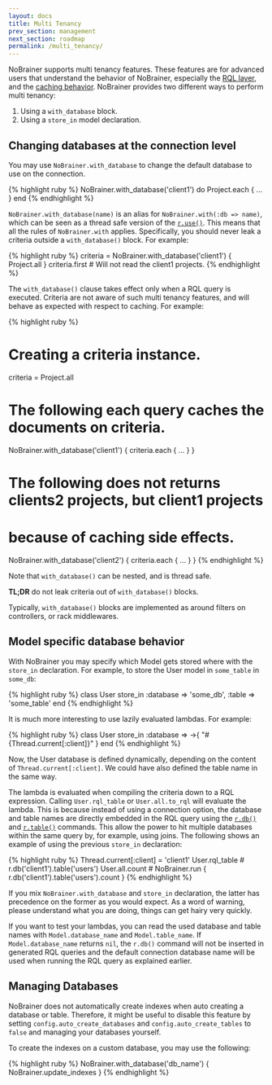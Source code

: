 ```yaml
---
layout: docs
title: Multi Tenancy
prev_section: management
next_section: roadmap
permalink: /multi_tenancy/
---
```


NoBrainer supports multi tenancy features. These features are for
advanced users that understand the behavior of NoBrainer, especially the
[RQL layer](/docs/rql_layer), and the [caching behavior](/docs/caching).
NoBrainer provides two different ways to perform multi tenancy:
1. Using a `with_database` block.
2. Using a `store_in` model declaration.

## Changing databases at the connection level

You may use `NoBrainer.with_database` to change the default database to use on
the connection.

{% highlight ruby %}
NoBrainer.with_database('client1') do
  Project.each { ... }
end
{% endhighlight %}

`NoBrainer.with_database(name)` is an alias for
`NoBrainer.with(:db => name)`, which can be seen as a thread safe
version of the [`r.use()`](http://www.rethinkdb.com/api/ruby/#use).
This means that all the rules of `NoBrainer.with` applies. Specifically, you
should never leak a criteria outside a `with_database()` block. For example:

{% highlight ruby %}
criteria = NoBrainer.with_database('client1') { Project.all }
criteria.first # Will not read the client1 projects.
{% endhighlight %}

The `with_database()` clause takes effect only when a RQL query is executed.
Criteria are not aware of such multi tenancy features, and will behave
as expected with respect to caching. For example:

{% highlight ruby %}
# Creating a criteria instance.
criteria = Project.all

# The following each query caches the documents on criteria.
NoBrainer.with_database('client1') { criteria.each { ... } }

# The following does not returns clients2 projects, but client1 projects
# because of caching side effects.
NoBrainer.with_database('client2') { criteria.each { ... } } 
{% endhighlight %}

Note that `with_database()` can be nested, and is thread safe.

**TL;DR** do not leak criteria out of `with_database()` blocks.

Typically, `with_database()` blocks are implemented as around filters on
controllers, or rack middlewares.

## Model specific database behavior

With NoBrainer you may specify which Model gets stored where with the `store_in`
declaration. For example, to store the User model in `some_table` in `some_db`:

{% highlight ruby %}
class User
  store_in :database => 'some_db', :table => 'some_table'
end
{% endhighlight %}

It is much more interesting to use lazily evaluated lambdas. For example:

{% highlight ruby %}
class User
  store_in :database => ->{ "#{Thread.current[:client]}" }
end
{% endhighlight %}

Now, the User database is defined dynamically, depending on the content of
`Thread.current[:client]`. We could have also defined the table name in the same
way. 

The lambda is evaluated when compiling the criteria down to a RQL expression.
Calling `User.rql_table` or `User.all.to_rql` will evaluate the lambda. This is
because instead of using a connection option, the database and table names are
directly embedded in the RQL query using the
[`r.db()`](http://www.rethinkdb.com/api/ruby/#db) and
[`r.table()`](http://www.rethinkdb.com/api/ruby/#table) commands. This allow the
power to hit multiple databases within the same query by, for example, using joins.
The following shows an example of using the previous `store_in` declaration:

{% highlight ruby %}
Thread.current[:client] = 'client1'
User.rql_table # r.db('client1').table('users')
User.all.count # NoBrainer.run { r.db('client1').table('users').count }
{% endhighlight %}

If you mix `NoBrainer.with_database` and `store_in` declaration, the
latter has precedence on the former as you would expect. As a word of warning,
please understand what you are doing, things can get hairy very quickly.

If you want to test your lambdas, you can read the used database and table names
with `Model.database_name` and `Model.table_name`. If `Model.database_name`
returns `nil`, the `r.db()` command will not be inserted in generated RQL
queries and the default connection database name will be used when running
the RQL query as explained earlier.

## Managing Databases

NoBrainer does not automatically create indexes when auto creating a database
or table. Therefore, it might be useful to disable this feature by setting
`config.auto_create_databases` and `config.auto_create_tables` to `false`
and managing your databases yourself.

To create the indexes on a custom database, you may use the following:

{% highlight ruby %}
NoBrainer.with_database('db_name') { NoBrainer.update_indexes }
{% endhighlight %}
